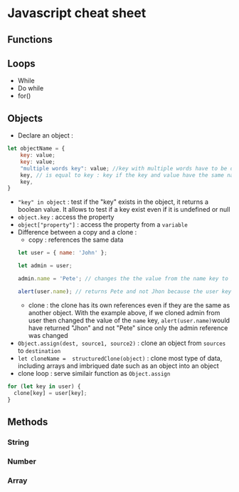 # Javascript cheat sheet

## Functions

## Loops
- While
- Do while
- for()

## Objects

- Declare an object :
``` js
let objectName = {
    key: value;
    key: value;
    "multiple words key": value; //key with multiple words have to be declared in strings
    key, // is equal to key : key if the key and value have the same name
    key,
}
```
- `"key" in object` : test if the "key" exists in the object, it returns a boolean value. It allows to test if a key exist even if it is undefined or null
- `object.key` : access the property
- `object["property"]` : access the property from a `variable` 
- Difference between a copy and a clone :
    - copy : references the same data
    ```js
    let user = { name: 'John' };

    let admin = user;

    admin.name = 'Pete'; // changes the the value from the name key to Pete from Jhon

    alert(user.name); // returns Pete and not Jhon because the user key and admin key were referencing the same thing (they both look at the same adress for informations)
    ```
    - clone : the clone has its own references even if they are the same as another object. With the example above, if we cloned admin from user then changed the value of the `name` key, `alert(user.name)`would have returned "Jhon" and not "Pete" since only the admin reference was changed
- `Object.assign(dest, source1, source2)` : clone an object from `sources` to `destination`
- `let cloneName =  structuredClone(object)` : clone most type of data, including arrays and imbriqued date such as an object into an object
- clone loop : serve similair function as `Object.assign`
```js
for (let key in user) {
  clone[key] = user[key];
}
```


## Methods

### String
### Number
### Array
